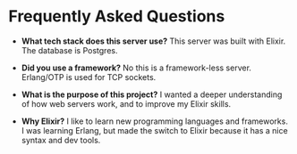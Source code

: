 # Frequently Asked Questions

- **What tech stack does this server use?**
  This server was built with Elixir. The database is Postgres.

- **Did you use a framework?**
  No this is a framework-less server. Erlang/OTP is used for TCP sockets.

- **What is the purpose of this project?**
  I wanted a deeper understanding of how web servers work, and to improve my
  Elixir skills.

- **Why Elixir?**
  I like to learn new programming languages and frameworks. I was learning
  Erlang, but made the switch to Elixir because it has a nice syntax and dev tools.
